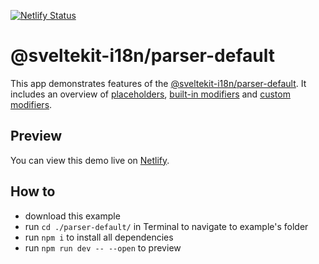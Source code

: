 [![Netlify Status](https://api.netlify.com/api/v1/badges/61a65082-1dc8-4c2a-94f2-0334c005dad0/deploy-status)](https://app.netlify.com/sites/parser-default/deploys)

# @sveltekit-i18n/parser-default
This app demonstrates features of the [@sveltekit-i18n/parser-default](https://github.com/sveltekit-i18n/parsers/blob/master/parser-default). It includes an overview of [placeholders](https://github.com/sveltekit-i18n/parsers/blob/master/parser-default/README.md#placeholders), [built-in modifiers](https://github.com/sveltekit-i18n/parsers/blob/master/parser-default/README.md#modifiers) and [custom modifiers](https://github.com/sveltekit-i18n/parsers/blob/master/parser-default/README.md#options).

## Preview
You can view this demo live on [Netlify](https://parser-default.netlify.app).

## How to

- download this example
- run `cd ./parser-default/` in Terminal to navigate to example's folder
- run `npm i` to install all dependencies
- run `npm run dev -- --open` to preview
